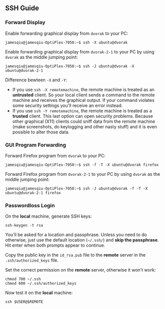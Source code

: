 ## SSH Guide

### Forward Display

Enable forwarding graphical display from `dvorak` to your PC:

```
jamesqiu@jamesqiu-OptiPlex-7050:~$ ssh -X ubuntu@dvorak
```

Enable forwarding graphical display from `dvorak-2-1` to your PC by using `dvorak` as the middle jumping point:

```
jamesqiu@jamesqiu-OptiPlex-7050:~$ ssh -J ubuntu@dvorak -X ubuntu@dvorak-2-1
```

Difference bewteen `-X` and `-Y`:

- If you use `ssh -X remotemachine`, the remote machine is treated as an **untrusted** client. So your local client sends a command to the remote machine and receives the graphical output. If your command violates some security settings you'll receive an error instead.
- If you use `ssh -Y remotemachine`, the remote machine is treated as a **trusted** client. This last option can open security problems. Because other graphical (X11) clients could sniff data from the remote machine (make screenshots, do keylogging and other nasty stuff) and it is even possible to alter those data.


### GUI Program Forwarding

Forward Firefox program from `dvorak` to your PC:

```
jamesqiu@jamesqiu-OptiPlex-7050:~$ ssh -f -T -X ubuntu@dvorak firefox
```

Forward Firefox program from `dvorak-2-1` to your PC by using `dvorak` as the middle jumping point:

```
jamesqiu@jamesqiu-OptiPlex-7050:~$ ssh -J ubuntu@dvorak -f -T -X ubuntu@dvorak-2-1 firefox
```

### Passwordloss Login

On the **local** machine, generate SSH keys:

```
ssh-keygen -t rsa
```

You'll be asked for a location and passphrase. Unless you need to do otherwise, just use the default location (`~/.ssh/`) and **skip the passphrase**.
Hit enter when both prompts appear to continue.

Copy the public key in the `id_rsa.pub` file to the **remote** server in the `.ssh/authorized_keys` file.

Set the correct permission on the **remote** server, otherwise it won't work:

```
chmod 700 ~/.ssh
chmod 600 ~/.ssh/authorized_keys
```

Now test it on the **local** machine:

```
ssh $USER@$REMOTE
```
